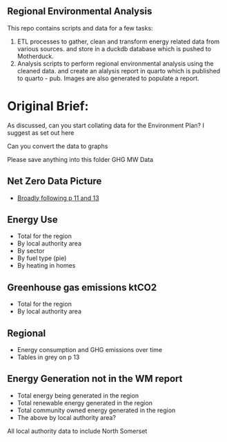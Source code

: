 ## Regional Environmental Analysis

This repo contains scripts and data for a few tasks:

1. ETL processes to gather, clean and transform energy related data from various sources. and store in a duckdb database which is pushed to Motherduck.
2. Analysis scripts to perform regional environmental analysis using the cleaned data. and create an alalysis report in quarto which is published to quarto - pub. Images are also generated to populate a report.

# Original Brief:

As discussed, can you start collating data for the Environment Plan? I suggest as set out here

Can you convert the data to graphs

Please save anything into this folder   GHG MW Data

## Net Zero Data Picture
- [Broadly following p 11 and 13](https://www.wmca.org.uk/media/wumiikpt/wm-net-zero-fyp-summary-tech-report.pdf )

## Energy Use 

- Total for the region 
- By local authority area  
- By sector 
- By fuel type (pie) 
- By heating in homes 


## Greenhouse gas emissions ktCO2 
- Total for the region 
- By local authority area  

## Regional 
- Energy consumption and GHG emissions over time 
- Tables in grey on p 13 

## Energy Generation not in the WM report 
- Total energy being generated in the region 
- Total renewable energy generated in the region 
- Total community owned energy generated in the region 
- The above by local authority area? 

All local authority data to include North Somerset 